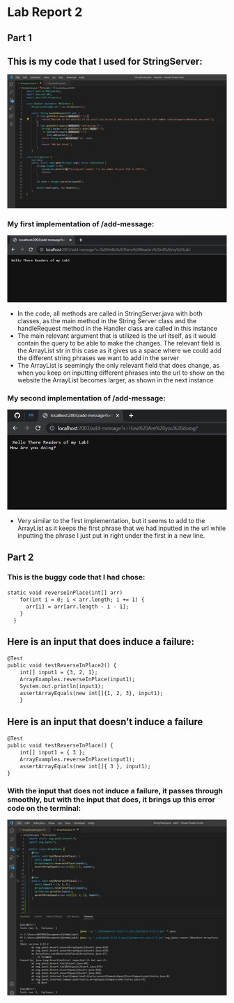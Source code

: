 # Lab Report 2
## **Part 1**
## This is my code that I used for StringServer:
![Image](StringServer.png)

### My first implementation of /add-message:
![Image](addMessage1.png)

- In the code, all methods are called in StringServer.java with both classes, as the main method in the String Server class and the handleRequest method in the Handler class are called in this instance
- The main relevant argument that is utilized is the url itself, as it would contain the query to be able to make the changes. The relevant field is the ArrayList str in this case as it gives us a space where we could add the different string phrases we want to add in the server
- The ArrayList is seemingly the only relevant field that does change, as when you keep on inputting different phrases into the url to show on the website the ArrayList becomes larger, as shown in the next instance


### My second implementation of /add-message:
![Image](addMessage2.png)

- Very similar to the first implementation, but it seems to add to the ArrayList as it keeps the first phrase that we had inputted in the url while inputting the phrase I just put in right under the first in a new line.

## **Part 2**
### This is the buggy code that I had chose:
``` 
static void reverseInPlace(int[] arr) 
    for(int i = 0; i < arr.length; i += 1) {
      arr[i] = arr[arr.length - i - 1];
    }
  }
 ```
## Here is an input that does induce a failure:
```
@Test 
public void testReverseInPlace2() {
    int[] input1 = {3, 2, 1};
    ArrayExamples.reverseInPlace(input1);
    System.out.println(input1);
    assertArrayEquals(new int[]{1, 2, 3}, input1);
	}
```

## Here is an input that doesn’t induce a failure
```
@Test 
public void testReverseInPlace() {
    int[] input1 = { 3 };
    ArrayExamples.reverseInPlace(input1);
    assertArrayEquals(new int[]{ 3 }, input1);
}
```
### With the input that does not induce a failure, it passes through smoothly, but with the input that does, it brings up this error code on the terminal:
![Image](bugSymptom.png)
